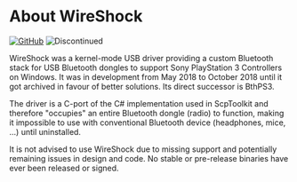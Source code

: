 # About WireShock

[![GitHub](https://img.shields.io/badge/GitHub-yellowgreen?logo=github)](https://github.com/ViGEm/WireShock) ![Discontinued](https://img.shields.io/badge/Project%20discontinued-critical)

WireShock was a kernel-mode USB driver providing a custom Bluetooth stack for USB Bluetooth dongles to support Sony PlayStation 3 Controllers on Windows. It was in development from May 2018 to October 2018 until it got archived in favour of better solutions. Its direct successor is BthPS3.

The driver is a C-port of the C# implementation used in ScpToolkit and therefore "occupies" an entire Bluetooth dongle (radio) to function, making it impossible to use with conventional Bluetooth device (headphones, mice, ...) until uninstalled.

It is not advised to use WireShock due to missing support and potentially remaining issues in design and code. No stable or pre-release binaries have ever been released or signed.
